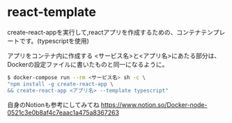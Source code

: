 # react-template
create-react-appを実行して,reactアプリを作成するための、コンテナテンプレートです。(typescriptを使用)

アプリをコンテナ内に作成する
<サービス名>と<アプリ名>にあたる部分は、Dockerの設定ファイルに書いたものと同一になるように。
```bash
$ docker-compose run --rm <サービス名> sh -c \
"npm install -g create-react-app \
&& create-react-app <アプリ名> --template typescript"
```

自身のNotionも参考にしてみてね
https://www.notion.so/Docker-node-0521c3e0b8af4c7eaac1a475a8367263
